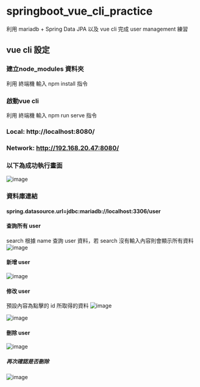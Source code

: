 # springboot_vue_cli_practice

 利用  mariadb + Spring Data JPA 以及 vue cli 完成 user management 練習

## vue cli 設定

### 建立node_modules 資料夾
利用 終端機 輸入 npm install 指令
### 啟動vue cli
利用 終端機 輸入 npm run serve 指令
### Local:   http://localhost:8080/

### Network: http://192.168.20.47:8080/

### 以下為成功執行畫面

 ![image](https://user-images.githubusercontent.com/80452917/186076127-82d79d5e-c6b6-4992-a3ab-dd93cfee0ad7.png)

### 資料庫連結

#### spring.datasource.url=jdbc:mariadb://localhost:3306/user

#### 查詢所有 user

  search 根據 name 查詢 user 資料，若 search 沒有輸入內容則會顯示所有資料
![image](https://user-images.githubusercontent.com/80452917/186075546-8a4ebca7-59d7-4ff4-9219-05cc06fbf47c.png)

#### 新增 user

![image](https://user-images.githubusercontent.com/80452917/186075684-2a3096e7-e08d-4132-84dd-dfc4341f4d0e.png)

#### 修改 user

  預設內容為點擊的 id 所取得的資料
 ![image](https://user-images.githubusercontent.com/80452917/186078824-8363ffbe-b7bd-43d9-b6ef-e5cbff69ca31.png)

![image](https://user-images.githubusercontent.com/80452917/186077973-39ad3a2f-5e00-4c77-9b80-93ccdc3f3b81.png)

#### 刪除 user

![image](https://user-images.githubusercontent.com/80452917/186078924-0d348d33-c2e1-4e0a-95c7-0aac341a94b3.png)

##### 再次確認是否刪除

![image](https://user-images.githubusercontent.com/80452917/186087729-2a0dc429-f438-43be-acc9-15638a5ddc86.png)
